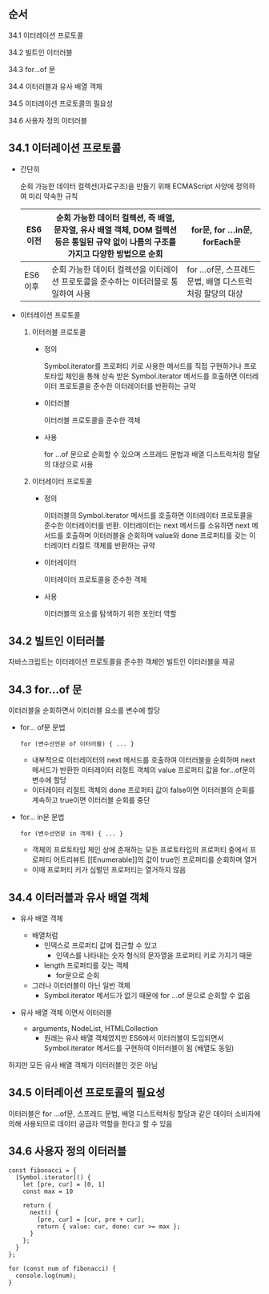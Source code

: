 ## 순서
34.1 이터레이션 프로토콜

34.2 빌트인 이터러블

34.3 for…of 문

34.4 이터러블과 유사 배열 객체

34.5 이터레이션 프로토콜의 필요성

34.6 사용자 정의 이터러블


## 34.1 이터레이션 프로토콜

- 간단히
    
    순회 가능한 데이터 컬렉션(자료구조)을 만들기 위해 ECMAScript 사양에 정의하여 미리 약속한 규칙
    
    | ES6 이전 | 순회 가능한 데이터 컬렉션, 즉 배열, 문자열, 유사 배열 객체, DOM 컬렉션 등은 통일된 규약 없이 나름의 구조를 가지고 다양한 방법으로 순회 | for문, for …in문, forEach문 |
    | --- | --- | --- |
    | ES6 이후 | 순회 가능한 데이터 컬렉션을 이터레이션 프로토콜을 준수하는 이터러블로 통일하여 사용 | for …of문, 스프레드 문법, 배열 디스트럭처링 할당의 대상 |
- 이터레이션 프로토콜
    1. 이터러블 프로토콜
        - 정의
            
            Symbol.iterator를 프로퍼티 키로 사용한 메서드를 직접 구현하거나 프로토타입 체인을 통해 상속 받은 Symbol.iterator 메서드를 호출하면 이터레이터 프로토콜을 준수한 이터레이터를 반환하는 규약
            
        - 이터러블
            
            이터러블 프로토콜을 준수한 객체
            
        - 사용
            
            for …of 문으로 순회할 수 있으며 스프레드 문법과 배열 디스트럭처링 할달의 대상으로 사용
            
    2. 이터레이터 프로토콜
        - 정의
            
            이터러블의 Symbol.iterator 메서드를 호출하면 이터레이터 프로토콜을 준수한 이터레이터를 반환. 이터레이터는 next 메서드를 소유하면 next 메서드를 호출하며 이터러블을 순회하며 value와 done 프로퍼티를 갖는 이터레이터 리절트 객체를 반환하는 규약
            
        - 이터레이터
            
            이터레이터 프로토콜을 준수한 객체
            
        - 사용
            
            이터러블의 요소를 탐색하기 위한 포인터 역할
            
    

## 34.2 빌트인 이터러블

자바스크립트는 이터레이션 프로토콜을 준수한 객체인 빌트인 이터러블을 제공

## 34.3 for…of 문

이터러블을 순회하면서 이터러블 요소를 변수에 할당

- for… of문 문법
    
    ```tsx
    for (변수선언문 of 이터러블) { ... }
    ```
    
    - 내부적으로 이터레이터의 next 메서드를 호출하여 이터러블을 순회하며 next 메서드가 반환한 이터레이터 리절트 객체의 value 프로퍼티 값을 for…of문의 변수에 할당
    - 이터레이터 리절트 객체의 done 프로퍼티 값이 false이면 이터러블의 순회를 계속하고 true이면 이터러블 순회를 중단
- for… in문 문법
    
    ```tsx
    for (변수선언문 in 객체) { ... }
    ```
    
    - 객체의 프로토타입 체인 상에 존재하는 모든 프로토타입의 프로퍼티 중에서 프로퍼티 어트리뷰트 [[Enumerable]]의 값이 true인 프로퍼티를 순회하며 열거
    - 이때 프로퍼티 키가 심벌인 프로퍼티는 열거하지 않음

## 34.4 이터러블과 유사 배열 객체

- 유사 배열 객체
    - 배열처럼
        - 인덱스로 프로퍼티 값에 접근할 수 있고
            - 인덱스를 나타내는 숫자 형식의 문자열을 프로퍼티 키로 가지기 때문
        - length 프로퍼티를 갖는 객체
            - for문으로 순회
    - 그러나 이터러블이 아닌 일반 객체
        - Symbol.iterator 메서드가 없기 때문에 for …of 문으로 순회할 수 없음

- 유사 배열 객체 이면서 이터러블
    - arguments, NodeList, HTMLCollection
        - 원래는 유사 배열 객체였지만 ES6에서 이터러블이 도입되면서 Symbol.iterator 메서드를 구현하여 이터러블이 됨 (배열도 동일)
    

하지만 모든 유사 배열 객체가 이터러블인 것은 아님 

## 34.5 이터레이션 프로토콜의 필요성

이터러블은 for …of문, 스프레드 문법, 배열 디스트럭처링 할당과 같은 데이터 소비자에 의해 사용되므로 데이터 공급자 역할을 한다고 할 수 있음

## 34.6 사용자 정의 이터러블

```tsx
const fibonacci = {
  [Symbol.iterator]() {
    let [pre, cur] = [0, 1]
    const max = 10
		
    return {
      next() {
        [pre, cur] = [cur, pre + cur];
        return { value: cur, done: cur >= max }; 
      }
    };
  }
};

for (const num of fibonacci) {
  console.log(num);
}
```
